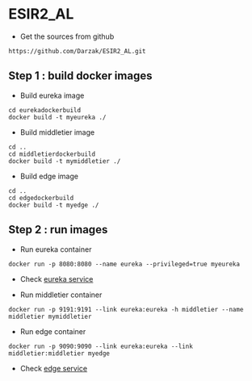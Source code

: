 # ESIR2_AL

- Get the sources from github
```
https://github.com/Darzak/ESIR2_AL.git
```

## Step 1 : build docker images

 - Build eureka image
 ```
 cd eurekadockerbuild
 docker build -t myeureka ./
 ```

 - Build middletier image
 ```
 cd ..
 cd middletierdockerbuild
 docker build -t mymiddletier ./
 ```

 - Build edge image
 ```
 cd ..
 cd edgedockerbuild
 docker build -t myedge ./
 ```

 ## Step 2 : run images

 - Run eureka container
 ```
 docker run -p 8080:8080 --name eureka --privileged=true myeureka
 ```
 - Check [eureka service](http://localhost:8080/eureka/)

 - Run middletier container
 ```
docker run -p 9191:9191 --link eureka:eureka -h middletier --name middletier mymiddletier
 ```

 - Run edge container
 ```
 docker run -p 9090:9090 --link eureka:eureka --link middletier:middletier myedge
 ```

 - Check [edge service](http://localhost:9090/jsp/rss.jsp)
